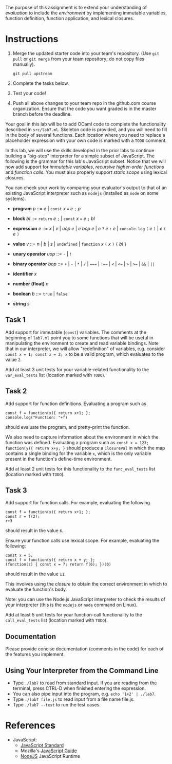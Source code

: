 The purpose of this assignment is to extend your understanding of
*evaluation* to include the *environment* by implementing immutable
variables, function definition, function application, and lexical
closures.

Instructions
============

1. Merge the updated starter code into your team's repository.  (Use
   `git pull` or `git merge` from your team repository; do not copy
   files manually).

       git pull upstream

2. Complete the tasks below.

3. Test your code!

4. Push all above changes to your team repo in the github.com course
   organization.  Ensure that the code you want graded is in the
   master branch before the deadline.

Your goal in this lab will be to add OCaml code to complete the
functionality described in `src/lab7.ml`.  Skeleton code is provided,
and you will need to fill in the body of several functions. Each
location where you need to replace a placeholder expression with your
own code is marked with a `TODO` comment.

In this lab, we will use the skills developed in the prior labs to
continue building a "big-step" interpreter for a simple subset of
JavaScript. The following is the grammar for this lab's JavaScript
subset. Notice that we will now add support for *immutable variables*,
*recursive higher-order functions* and *function calls*.  You must
also properly support *static scope* using lexical closures.

You can check your work by comparing your evaluator's output to that
of an existing JavaScript interpreter such as `nodejs` (installed as
`node` on some systems).

- **program** *p* ::= *e* | `const` *x* `=` *e* `;` *p*

- **block** *bl* ::= `return` *e* `;` | `const` *x* `=` *e* `;` *bl*

- **expression** *e* ::= *x* | *v* | *uop* *e* | *e* *bop* *e*
                | *e* `?` *e* `:` *e* | `console.log` `(` *e* `)` | *e* `(` *e* `)`

- **value** *v* ::= *n* | *b* | *s* | `undefined` | `function` *x* `(` *x* `)` `{` *bl* `}`

- **unary operator** *uop* ::= `-` | `!`

- **binary operator** *bop* ::= `+` | `-` | `*` | `/` | `===` | `!==` | `<` | `<=` | `>` | `>=` | `&&` | `||`

- **identifier** *x*

- **number (float)** *n*

- **boolean** *b* ::= `true` | `false`

- **string** *s*


Task 1
------

Add support for immutable (`const`) variables. The comments at the
beginning of `lab7.ml` point you to some functions that will be useful
in manipulating the environment to create and read variable
bindings. Note that in our interpreter, we will allow "redefinition"
of variables, e.g. consider `const x = 1; const x = 2; x` to be a
valid program, which evaluates to the value `2`.

Add at least 3 unit tests for your variable-related functionality to
the `var_eval_tests` list (location marked with `TODO`).

Task 2
------

Add support for function definitions. Evaluating a program such as
```
const f = function(x){ return x+1; };
console.log("Function: "+f)
```
should evaluate the program, and pretty-print the function.

We also need to capture information about the environment in which the
function was defined.  Evaluating a program such as `const x = 123;
function(y){ return x+y; }` should produce a `ClosureVal` in which the
map contains a single binding for the variable `x`, which is the only
variable present in the function's define-time environment.

Add at least 2 unit tests for this functionality to the
`func_eval_tests` list (location marked with `TODO`).

Task 3
------

Add support for function calls. For example, evaluating the following
```
const f = function(x){ return x+1; };
const r = f(2);
r+3
```
should result in the value `6`.

Ensure your function calls use lexical scope. For example, evaluating the following:
```
const x = 5;
const f = function(y){ return x + y; };
(function(z) { const x = 7; return f(6); })(0)
```
should result in the value `11`.

This involves using the *closure* to obtain the correct environment in
which to evaluate the function's body.

Note: you can use the Node.js JavaScript interpreter to check the
results of your interpreter (this is the `nodejs` or `node` command on
Linux).

Add at least 5 unit tests for your function-call functionality to the
`call_eval_tests` list (location marked with `TODO`).

Documentation
-------------

Please provide concise documentation (comments in the code) for each
of the features you implement.

Using Your Interpreter from the Command Line
--------------------------------------------

- Type `./lab7` to read from standard input.  If you are reading from
  the terminal, press CTRL-D when finished entering the expression.
- You can also pipe input into the program, e.g. `echo '1+2' |
  ./lab7`.
- Type `./lab7 file.js` to read input from a file name file.js.
- Type `./lab7 --test` to run the test cases.


References
==========

- JavaScript:
  - [JavaScript Standard](https://262.ecma-international.org/10.0/)
  - Mozilla's [JavaScript Guide](https://developer.mozilla.org/en-US/docs/Web/JavaScript/Guide)
  - [NodeJS](https://nodejs.org/) JavaScript Runtime
